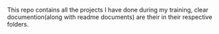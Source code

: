 This repo contains all the projects I have done during my training, clear documention(along with readme documents) are their in their respective folders.
